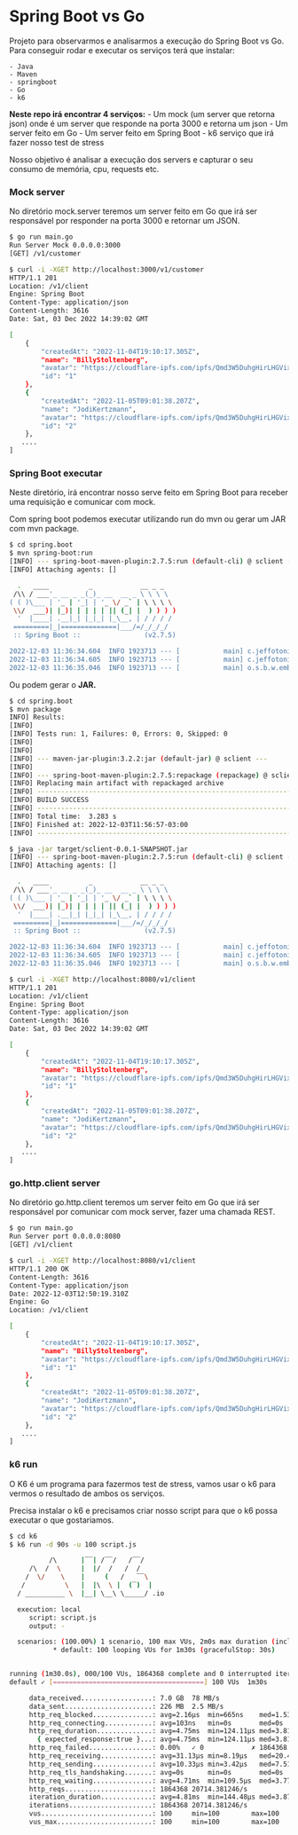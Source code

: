 # Spring Boot vs Go

Projeto para observarmos e analisarmos a execução do Spring Boot vs Go.
Para conseguir rodar e executar os serviços terá que instalar:

	- Java
	- Maven
	- springboot
	- Go
	- k6

**Neste repo irá encontrar 4 serviços:**
	- Um mock (um server que retorna json) onde é um server que responde na porta 3000 e retorna um json
	- Um server feito em Go
 	- Um server feito em Spring Boot
 	- k6 serviço que irá fazer nosso test de stress

Nosso objetivo é analisar a execução dos servers e capturar o seu consumo de memória, cpu, requests etc.

### Mock server

No diretório mock.server teremos um server feito em Go que irá ser responsável por responder na porta 3000 e retornar um JSON.

```bash
$ go run main.go
Run Server Mock 0.0.0.0:3000
[GET] /v1/customer

```

```bash
$ curl -i -XGET http://localhost:3000/v1/customer
HTTP/1.1 201 
Location: /v1/client
Engine: Spring Boot
Content-Type: application/json
Content-Length: 3616
Date: Sat, 03 Dec 2022 14:39:02 GMT

[
    {
        "createdAt": "2022-11-04T19:10:17.305Z",
        "name": "BillyStoltenberg",
        "avatar": "https://cloudflare-ipfs.com/ipfs/Qmd3W5DuhgHirLHGVixi6V76LhCkZUz6pnFt5AJBiyvHye/avatar/1164.jpg",
        "id": "1"
    },
    {
        "createdAt": "2022-11-05T09:01:38.207Z",
        "name": "JodiKertzmann",
        "avatar": "https://cloudflare-ipfs.com/ipfs/Qmd3W5DuhgHirLHGVixi6V76LhCkZUz6pnFt5AJBiyvHye/avatar/502.jpg",
        "id": "2"
    },
   ....
]
```


### Spring Boot executar

Neste diretório, irá encontrar nosso serve feito em Spring Boot para receber uma requisição e comunicar com mock.

Com spring boot podemos executar utilizando run do mvn ou gerar um JAR com mvn package.

```bash
$ cd spring.boot
$ mvn spring-boot:run
[INFO] --- spring-boot-maven-plugin:2.7.5:run (default-cli) @ sclient ---
[INFO] Attaching agents: []

  .   ____          _            __ _ _
 /\\ / ___'_ __ _ _(_)_ __  __ _ \ \ \ \
( ( )\___ | '_ | '_| | '_ \/ _` | \ \ \ \
 \\/  ___)| |_)| | | | | || (_| |  ) ) ) )
  '  |____| .__|_| |_|_| |_\__, | / / / /
 =========|_|==============|___/=/_/_/_/
 :: Spring Boot ::                (v2.7.5)

2022-12-03 11:36:34.604  INFO 1923713 --- [           main] c.jeffotoni.sclient.SclientApplication   : Starting SclientApplication using Java 17.0.1 on jeffotoni with PID 1923713 (/spring.boot/target/classes started by jeffotoni in /stress.api.client/spring.boot)
2022-12-03 11:36:34.605  INFO 1923713 --- [           main] c.jeffotoni.sclient.SclientApplication   : No active profile set, falling back to 1 default profile: "default"
2022-12-03 11:36:35.046  INFO 1923713 --- [           main] o.s.b.w.embedded.tomcat.TomcatWebServer  : Tomcat initialized with port(s): 8080 (http)

```
Ou podem gerar o **JAR.**

```bash
$ cd spring.boot
$ mvn package
INFO] Results:
[INFO] 
[INFO] Tests run: 1, Failures: 0, Errors: 0, Skipped: 0
[INFO] 
[INFO] 
[INFO] --- maven-jar-plugin:3.2.2:jar (default-jar) @ sclient ---
[INFO] 
[INFO] --- spring-boot-maven-plugin:2.7.5:repackage (repackage) @ sclient ---
[INFO] Replacing main artifact with repackaged archive
[INFO] ------------------------------------------------------------------------
[INFO] BUILD SUCCESS
[INFO] ------------------------------------------------------------------------
[INFO] Total time:  3.283 s
[INFO] Finished at: 2022-12-03T11:56:57-03:00
[INFO] ------------------------------------------------------------------------
```

```bash
$ java -jar target/sclient-0.0.1-SNAPSHOT.jar
[INFO] --- spring-boot-maven-plugin:2.7.5:run (default-cli) @ sclient ---
[INFO] Attaching agents: []

  .   ____          _            __ _ _
 /\\ / ___'_ __ _ _(_)_ __  __ _ \ \ \ \
( ( )\___ | '_ | '_| | '_ \/ _` | \ \ \ \
 \\/  ___)| |_)| | | | | || (_| |  ) ) ) )
  '  |____| .__|_| |_|_| |_\__, | / / / /
 =========|_|==============|___/=/_/_/_/
 :: Spring Boot ::                (v2.7.5)

2022-12-03 11:36:34.604  INFO 1923713 --- [           main] c.jeffotoni.sclient.SclientApplication   : Starting SclientApplication using Java 17.0.1 on jeffotoni with PID 1923713 (/spring.boot/target/classes started by jeffotoni in /stress.api.client/spring.boot)
2022-12-03 11:36:34.605  INFO 1923713 --- [           main] c.jeffotoni.sclient.SclientApplication   : No active profile set, falling back to 1 default profile: "default"
2022-12-03 11:36:35.046  INFO 1923713 --- [           main] o.s.b.w.embedded.tomcat.TomcatWebServer  : Tomcat initialized with port(s): 8080 (http)

```

```bash
$ curl -i -XGET http://localhost:8080/v1/client
HTTP/1.1 201 
Location: /v1/client
Engine: Spring Boot
Content-Type: application/json
Content-Length: 3616
Date: Sat, 03 Dec 2022 14:39:02 GMT

[
    {
        "createdAt": "2022-11-04T19:10:17.305Z",
        "name": "BillyStoltenberg",
        "avatar": "https://cloudflare-ipfs.com/ipfs/Qmd3W5DuhgHirLHGVixi6V76LhCkZUz6pnFt5AJBiyvHye/avatar/1164.jpg",
        "id": "1"
    },
    {
        "createdAt": "2022-11-05T09:01:38.207Z",
        "name": "JodiKertzmann",
        "avatar": "https://cloudflare-ipfs.com/ipfs/Qmd3W5DuhgHirLHGVixi6V76LhCkZUz6pnFt5AJBiyvHye/avatar/502.jpg",
        "id": "2"
    },
   ....
]
```

### go.http.client server

No diretório go.http.client teremos um server feito em Go que irá ser responsável por comunicar com mock server, fazer uma chamada REST.

```bash
$ go run main.go
Run Server port 0.0.0.0:8080
[GET] /v1/client

```

```bash
$ curl -i -XGET http://localhost:8080/v1/client
HTTP/1.1 200 OK
Content-Length: 3616
Content-Type: application/json
Date: 2022-12-03T12:50:19.310Z
Engine: Go
Location: /v1/client

[
    {
        "createdAt": "2022-11-04T19:10:17.305Z",
        "name": "BillyStoltenberg",
        "avatar": "https://cloudflare-ipfs.com/ipfs/Qmd3W5DuhgHirLHGVixi6V76LhCkZUz6pnFt5AJBiyvHye/avatar/1164.jpg",
        "id": "1"
    },
    {
        "createdAt": "2022-11-05T09:01:38.207Z",
        "name": "JodiKertzmann",
        "avatar": "https://cloudflare-ipfs.com/ipfs/Qmd3W5DuhgHirLHGVixi6V76LhCkZUz6pnFt5AJBiyvHye/avatar/502.jpg",
        "id": "2"
    },
   ....
]
```

### k6 run

O K6 é um programa para fazermos test de stress, vamos usar o k6 para vermos o resultado de ambos os serviços.

Precisa instalar o k6 e precisamos criar nosso script para que o k6 possa executar o que gostariamos.

```bash
$ cd k6
$ k6 run -d 90s -u 100 script.js

          /\      |‾‾| /‾‾/   /‾‾/   
     /\  /  \     |  |/  /   /  /    
    /  \/    \    |     (   /   ‾‾\  
   /          \   |  |\  \ |  (‾)  | 
  / __________ \  |__| \__\ \_____/ .io

  execution: local
     script: script.js
     output: -

  scenarios: (100.00%) 1 scenario, 100 max VUs, 2m0s max duration (incl. graceful stop):
           * default: 100 looping VUs for 1m30s (gracefulStop: 30s)


running (1m30.0s), 000/100 VUs, 1864368 complete and 0 interrupted iterations
default ✓ [======================================] 100 VUs  1m30s

     data_received..................: 7.0 GB  78 MB/s
     data_sent......................: 226 MB  2.5 MB/s
     http_req_blocked...............: avg=2.16µs  min=665ns    med=1.53µs  max=27.63ms p(90)=2.02µs  p(95)=2.3µs  
     http_req_connecting............: avg=103ns   min=0s       med=0s      max=26.27ms p(90)=0s      p(95)=0s     
     http_req_duration..............: avg=4.75ms  min=124.11µs med=3.81ms  max=72.82ms p(90)=9.73ms  p(95)=11.95ms
       { expected_response:true }...: avg=4.75ms  min=124.11µs med=3.81ms  max=72.82ms p(90)=9.73ms  p(95)=11.95ms
     http_req_failed................: 0.00%   ✓ 0            ✗ 1864368
     http_req_receiving.............: avg=31.13µs min=8.19µs   med=20.47µs max=13.57ms p(90)=29.98µs p(95)=38.06µs
     http_req_sending...............: avg=10.33µs min=3.42µs   med=7.51µs  max=27.68ms p(90)=9.36µs  p(95)=10.66µs
     http_req_tls_handshaking.......: avg=0s      min=0s       med=0s      max=0s      p(90)=0s      p(95)=0s     
     http_req_waiting...............: avg=4.71ms  min=109.5µs  med=3.77ms  max=72.58ms p(90)=9.68ms  p(95)=11.89ms
     http_reqs......................: 1864368 20714.381246/s
     iteration_duration.............: avg=4.81ms  min=144.48µs med=3.87ms  max=73.08ms p(90)=9.79ms  p(95)=12.01ms
     iterations.....................: 1864368 20714.381246/s
     vus............................: 100     min=100        max=100  
     vus_max........................: 100     min=100        max=100  
```
